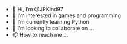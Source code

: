 - 👋 Hi, I’m @JPKind97
- 👀 I’m interested in games and programming
- 🌱 I’m currently learning Python 
- 💞️ I’m looking to collaborate on ...
- 📫 How to reach me ...

<!---
JPKind97/JPKind97 is a ✨ special ✨ repository because its `README.md` (this file) appears on your GitHub profile.
You can click the Preview link to take a look at your changes.
--->
